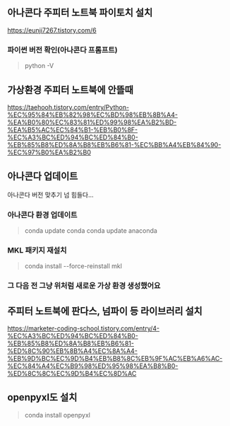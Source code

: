 <h2 id="아나콘다-주피터-노트북-파이토치-설치">아나콘다 주피터 노트북 파이토치 설치</h2>
<p><a href="https://eunji7267.tistory.com/6">https://eunji7267.tistory.com/6</a></p>
<h3 id="파이썬-버전-확인아나콘다-프롬프트">파이썬 버전 확인(아나콘다 프롬프트)</h3>
<blockquote>
<p>python -V</p>
</blockquote>
<h2 id="가상환경-주피터-노트북에-안뜰때">가상환경 주피터 노트북에 안뜰때</h2>
<p><a href="https://taehooh.tistory.com/entry/Python-%EC%95%84%EB%82%98%EC%BD%98%EB%8B%A4-%EA%B0%80%EC%83%81%ED%99%98%EA%B2%BD-%EA%B5%AC%EC%84%B1-%EB%B0%8F-%EC%A3%BC%ED%94%BC%ED%84%B0-%EB%85%B8%ED%8A%B8%EB%B6%81-%EC%BB%A4%EB%84%90-%EC%97%B0%EA%B2%B0">https://taehooh.tistory.com/entry/Python-%EC%95%84%EB%82%98%EC%BD%98%EB%8B%A4-%EA%B0%80%EC%83%81%ED%99%98%EA%B2%BD-%EA%B5%AC%EC%84%B1-%EB%B0%8F-%EC%A3%BC%ED%94%BC%ED%84%B0-%EB%85%B8%ED%8A%B8%EB%B6%81-%EC%BB%A4%EB%84%90-%EC%97%B0%EA%B2%B0</a></p>
<h2 id="아나콘다-업데이트">아나콘다 업데이트</h2>
<p>아나콘다 버전 맞추기 넘 힘들다...</p>
<h3 id="아나콘다-환경-업데이트">아나콘다 환경 업데이트</h3>
<blockquote>
<p>conda update conda
conda update anaconda</p>
</blockquote>
<h3 id="mkl-패키지-재설치">MKL 패키지 재설치</h3>
<blockquote>
<p>conda install --force-reinstall mkl</p>
</blockquote>
<h3 id="그-다음-전-그냥-위처럼-새로운-가상-환경-생성했어요">그 다음 전 그냥 위처럼 새로운 가상 환경 생성했어요</h3>
<h2 id="주피터-노트북에-판다스-넘파이-등-라이브러리-설치">주피터 노트북에 판다스, 넘파이 등 라이브러리 설치</h2>
<p><a href="https://marketer-coding-school.tistory.com/entry/4-%EC%A3%BC%ED%94%BC%ED%84%B0-%EB%85%B8%ED%8A%B8%EB%B6%81-%ED%8C%90%EB%8B%A4%EC%8A%A4-%EB%9D%BC%EC%9D%B4%EB%B8%8C%EB%9F%AC%EB%A6%AC-%EC%84%A4%EC%B9%98%ED%95%98%EA%B8%B0-%ED%8C%8C%EC%9D%B4%EC%8D%AC">https://marketer-coding-school.tistory.com/entry/4-%EC%A3%BC%ED%94%BC%ED%84%B0-%EB%85%B8%ED%8A%B8%EB%B6%81-%ED%8C%90%EB%8B%A4%EC%8A%A4-%EB%9D%BC%EC%9D%B4%EB%B8%8C%EB%9F%AC%EB%A6%AC-%EC%84%A4%EC%B9%98%ED%95%98%EA%B8%B0-%ED%8C%8C%EC%9D%B4%EC%8D%AC</a></p>
<h2 id="openpyxl도-설치">openpyxl도 설치</h2>
<blockquote>
<p>conda install openpyxl</p>
</blockquote>
